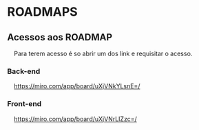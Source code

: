 # ROADMAPS 

## Acessos aos ROADMAP
&nbsp;&nbsp;&nbsp; Para terem acesso é so abrir um dos link e requisitar o acesso.

### Back-end
&nbsp;&nbsp;&nbsp; https://miro.com/app/board/uXjVNkYLsnE=/

### Front-end
&nbsp;&nbsp;&nbsp; https://miro.com/app/board/uXjVNrLIZzc=/  
